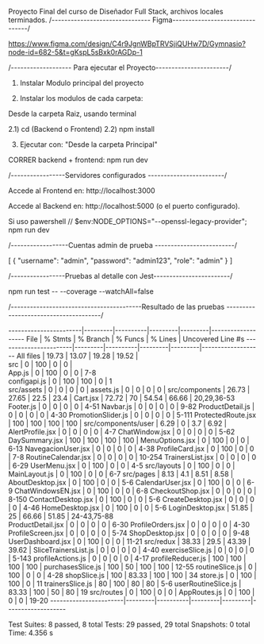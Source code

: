 Proyecto Final del curso de Diseñador Full Stack, archivos locales terminados.
/------------------------------- Figma--------------------------------/

https://www.figma.com/design/C4r9JgnWBpTRVSjiQUHw7D/Gymnasio?node-id=682-5&t=gKspL5sBxk0rAGDp-1

/------------------- Para ejecutar el Proyecto-----------------------/

1) Instalar Modulo principal del proyecto

2) Instalar los modulos de cada carpeta:

Desde la carpeta Raiz, usando terminal

2.1) cd (Backend o Frontend)
2.2) npm install


3) Ejecutar con:
"Desde la carpeta Principal"

CORRER backend + frontend: npm run dev


/-----------------Servidores configurados ------------------------/

Accede al Frontend en: http://localhost:3000

Accede al Backend en: http://localhost:5000 (o el puerto configurado).


Si uso pawershell // $env:NODE_OPTIONS="--openssl-legacy-provider"; npm run dev


/------------------Cuentas admin de prueba -------------------------/

[
  { "username": "admin", "password": "admin123", "role": "admin" }
]


/-----------------Pruebas al detalle con Jest------------------------/

npm run test -- --coverage --watchAll=false


/-----------------------------------------Resultado de las pruebas --------------------------------------/

-----------------------|---------|----------|---------|---------|-------------------
File                   | % Stmts | % Branch | % Funcs | % Lines | Uncovered Line #s 
-----------------------|---------|----------|---------|---------|-------------------
All files              |   19.73 |    13.07 |   19.28 |   19.52 |                   
 src                   |       0 |      100 |       0 |       0 |                   
  App.js               |       0 |      100 |       0 |       0 | 7-8               
  configapi.js         |       0 |      100 |     100 |       0 | 1                 
 src/assets            |       0 |        0 |       0 |       0 | 
  assets.js            |       0 |        0 |       0 |       0 | 
 src/components        |   26.73 |    27.65 |    22.5 |    23.4 | 
  Cart.jsx             |   72.72 |       70 |   54.54 |   66.66 | 20,29,36-53      
  Footer.js            |       0 |        0 |       0 |       0 | 4-51
  Navbar.js            |       0 |        0 |       0 |       0 | 9-82
  ProductDetail.js     |       0 |        0 |       0 |       0 | 4-30
  PromotionSlider.js   |       0 |        0 |       0 |       0 | 5-111
  ProtectedRoute.jsx   |     100 |      100 |     100 |     100 | 
 src/components/user   |    6.29 |        0 |     3.7 |    6.92 | 
  AlertProfile.jsx     |       0 |        0 |       0 |       0 | 4-7
  ChatWindow.jsx       |       0 |        0 |       0 |       0 | 5-62
  DaySummary.jsx       |     100 |      100 |     100 |     100 | 
  MenuOptions.jsx      |       0 |      100 |       0 |       0 | 6-13
  NavegacionUser.jsx   |       0 |        0 |       0 |       0 | 4-38
  ProfileCard.jsx      |       0 |      100 |       0 |       0 | 7-8
  RoutineCalendar.jsx  |       0 |        0 |       0 |       0 | 10-254
  TrainersList.jsx     |       0 |        0 |       0 |       0 | 6-29
  UserMenu.jsx         |       0 |      100 |       0 |       0 | 4-5
 src/layouts           |       0 |      100 |       0 |       0 | 
  MainLayout.js        |       0 |      100 |       0 |       0 | 6-7
 src/pages             |    8.13 |      4.1 |    8.51 |    8.58 | 
  AboutDesktop.jsx     |       0 |      100 |       0 |       0 | 5-6
  CalendarUser.jsx     |       0 |      100 |       0 |       0 | 6-9
  ChatWindowsEN.jsx    |       0 |      100 |       0 |       0 | 6-8
  CheckoutShop.jsx     |       0 |        0 |       0 |       0 | 8-150
  ContactDesktop.jsx   |       0 |      100 |       0 |       0 | 5-6
  CreateDesktop.jsx    |       0 |        0 |       0 |       0 | 4-46
  HomeDesktop.jsx      |       0 |      100 |       0 |       0 | 5-6
  LoginDesktop.jsx     |   51.85 |       25 |   66.66 |   51.85 | 24-43,75-88      
  ProductDetail.jsx    |       0 |        0 |       0 |       0 | 6-30
  ProfileOrders.jsx    |       0 |        0 |       0 |       0 | 4-30
  ProfileScreen.jsx    |       0 |        0 |       0 |       0 | 5-74
  ShopDesktop.jsx      |       0 |        0 |       0 |       0 | 9-48
  UserDashboard.jsx    |       0 |      100 |       0 |       0 | 11-21
 src/redux             |   38.33 |     29.5 |   43.39 |   39.62 | 
  SliceTrainersList.js |       0 |        0 |       0 |       0 | 4-40
  exerciseSlice.js     |       0 |        0 |       0 |       0 | 5-143
  profileActions.js    |       0 |        0 |       0 |       0 | 4-17
  profileReducer.js    |     100 |      100 |     100 |     100 | 
  purchasesSlice.js    |     100 |       50 |     100 |     100 | 12-55
  routineSlice.js      |       0 |      100 |       0 |       0 | 4-28
  shopSlice.js         |     100 |    83.33 |     100 |     100 | 34
  store.js             |       0 |      100 |     100 |       0 | 11
  trainersSlice.js     |      80 |      100 |      80 |      80 | 5-6
  userRoutineSlice.js  |   83.33 |      100 |      50 |      80 | 19
 src/routes            |       0 |      100 |       0 |       0 | 
  AppRoutes.js         |       0 |      100 |       0 |       0 | 19-20
-----------------------|---------|----------|---------|---------|-------------------

Test Suites: 8 passed, 8 total
Tests:       29 passed, 29 total
Snapshots:   0 total
Time:        4.356 s
